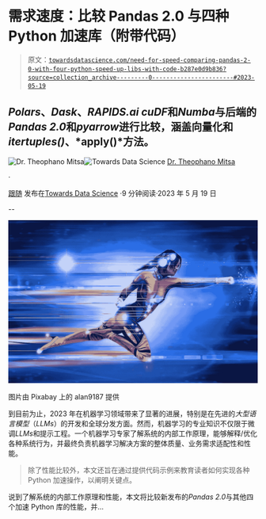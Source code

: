 # 需求速度：比较 Pandas 2.0 与四种 Python 加速库（附带代码）

> 原文：[`towardsdatascience.com/need-for-speed-comparing-pandas-2-0-with-four-python-speed-up-libs-with-code-b287e0d9b836?source=collection_archive---------0-----------------------#2023-05-19`](https://towardsdatascience.com/need-for-speed-comparing-pandas-2-0-with-four-python-speed-up-libs-with-code-b287e0d9b836?source=collection_archive---------0-----------------------#2023-05-19)

## *Polars*、*Dask*、*RAPIDS.ai cuDF*和*Numba*与后端的*Pandas 2.0*和*pyarrow*进行比较，涵盖向量化和*itertuples()*、*apply()*方法。

[](https://theomitsa.medium.com/?source=post_page-----b287e0d9b836--------------------------------)![Dr. Theophano Mitsa](https://theomitsa.medium.com/?source=post_page-----b287e0d9b836--------------------------------)[](https://towardsdatascience.com/?source=post_page-----b287e0d9b836--------------------------------)![Towards Data Science](https://towardsdatascience.com/?source=post_page-----b287e0d9b836--------------------------------) [Dr. Theophano Mitsa](https://theomitsa.medium.com/?source=post_page-----b287e0d9b836--------------------------------)

·

[跟随](https://medium.com/m/signin?actionUrl=https%3A%2F%2Fmedium.com%2F_%2Fsubscribe%2Fuser%2F7709c007f0ca&operation=register&redirect=https%3A%2F%2Ftowardsdatascience.com%2Fneed-for-speed-comparing-pandas-2-0-with-four-python-speed-up-libs-with-code-b287e0d9b836&user=Dr.+Theophano+Mitsa&userId=7709c007f0ca&source=post_page-7709c007f0ca----b287e0d9b836---------------------post_header-----------) 发布在[Towards Data Science](https://towardsdatascience.com/?source=post_page-----b287e0d9b836--------------------------------) ·9 分钟阅读·2023 年 5 月 19 日[](https://medium.com/m/signin?actionUrl=https%3A%2F%2Fmedium.com%2F_%2Fvote%2Ftowards-data-science%2Fb287e0d9b836&operation=register&redirect=https%3A%2F%2Ftowardsdatascience.com%2Fneed-for-speed-comparing-pandas-2-0-with-four-python-speed-up-libs-with-code-b287e0d9b836&user=Dr.+Theophano+Mitsa&userId=7709c007f0ca&source=-----b287e0d9b836---------------------clap_footer-----------)

--

[](https://medium.com/m/signin?actionUrl=https%3A%2F%2Fmedium.com%2F_%2Fbookmark%2Fp%2Fb287e0d9b836&operation=register&redirect=https%3A%2F%2Ftowardsdatascience.com%2Fneed-for-speed-comparing-pandas-2-0-with-four-python-speed-up-libs-with-code-b287e0d9b836&source=-----b287e0d9b836---------------------bookmark_footer-----------)![](img/3e9e1405f4a9150be078fd1dfff4beda.png)

图片由 Pixabay 上的 alan9187 提供

到目前为止，2023 年在机器学习领域带来了显著的进展，特别是在先进的*大型语言模型*（*LLMs*）的开发和全球分发方面。然而，机器学习的专业知识不仅限于微调*LLMs*和提示工程。一个机器学习专家了解系统的内部工作原理，能够解释/优化各种系统行为，并最终负责机器学习解决方案的整体质量、业务需求适配性和性能。

> 除了性能比较外，本文还旨在通过提供代码示例来教育读者如何实现各种 Python 加速操作，以阐明关键点。

说到了解系统的内部工作原理和性能，本文将比较新发布的*Pandas 2.0*与其他四个加速 Python 库的性能，并…
